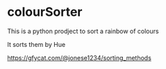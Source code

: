 # colourSorter

This is a python prodject to sort a rainbow of colours

It sorts them by Hue

https://gfycat.com/@jonese1234/sorting_methods
